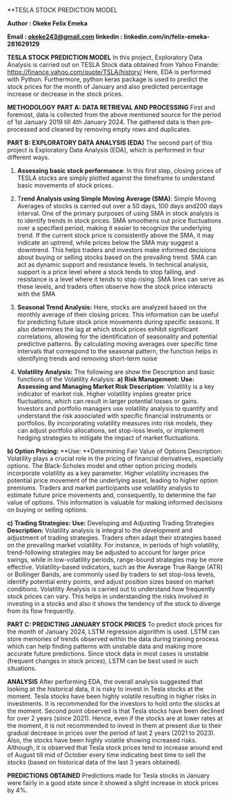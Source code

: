**TESLA STOCK PREDICTION MODEL

**Author : Okeke Felix Emeka**

**Email : okeke243@gmail.com linkedin : linkedin.com/in/felix-emeka-281629129**

**TESLA STOCK PREDICTION MODEL**
In this project, Exploratory Data Analysis is carried out on TESLA Stock data obtained from Yahoo Finande: https://finance.yahoo.com/quote/TSLA/history/
Here, EDA is performed with Python. Furthermore, python keras package is used to predict the stock prices for the month of January and also predicted percentage increase or decrease in the stock prices.

**METHODOLOGY**
**PART A: DATA RETRIEVAL AND PROCESSING**
First and foremost, data is collected from the above mentioned source for the period of 1st January 2019 till 4th January 2024. The gathered data is then pre-processed and cleaned by removing empty rows and duplicates.

**PART B: EXPLORATORY DATA ANALYSIS (EDA)**
The second part of this project is Exploratory Data Analysis (EDA), which is performed in four different ways.
1.	**Assessing basic stock performance**: In this first step, closing prices of TESLA stocks are simply plotted against the timeframe to understand basic movements of stock prices.
2.	T**rend Analysis using Simple Moving Average (SMA)**: Simple Moving Averages of stocks is carried out over a 50 days, 100 days and200 days interval. One of the primary purposes of using SMA in stock analysis is to identify trends in stock prices. SMA smoothens out price fluctuations over a specified period, making it easier to recognize the underlying trend. If the current stock price is consistently above the SMA, it may indicate an uptrend, while prices below the SMA may suggest a downtrend. This helps traders and investors make informed decisions about buying or selling stocks based on the prevailing trend. 
SMA can act as dynamic support and resistance levels. In technical analysis, support is a price level where a stock tends to stop falling, and resistance is a level where it tends to stop rising. SMA lines can serve as these levels, and traders often observe how the stock price interacts with the SMA
3.	**Seasonal Trend Analysis:** Here, stocks are analyzed based on the monthly average of their closing prices. This information can be useful for predicting future stock price movements during specific seasons. It also determines the lag at which stock prices exhibit significant correlations, allowing for the identification of seasonality and potential predictive patterns. By calculating moving averages over specific time intervals that correspond to the seasonal pattern, the function helps in identifying trends and removing short-term noise

4.	**Volatility Analysis:** The following are show the Description and basic functions of the Volatility Analysis:
**a)	Risk Management:**
**Use: Assessing and Managing Market Risk**
**Description**: Volatility is a key indicator of market risk. Higher volatility implies greater price fluctuations, which can result in larger potential losses or gains. Investors and portfolio managers use volatility analysis to quantify and understand the risk associated with specific financial instruments or portfolios. By incorporating volatility measures into risk models, they can adjust portfolio allocations, set stop-loss levels, or implement hedging strategies to mitigate the impact of market fluctuations.

**b)	Option Pricing:**
**Use: **Determining Fair Value of Options
Description: Volatility plays a crucial role in the pricing of financial derivatives, especially options. The Black-Scholes model and other option pricing models incorporate volatility as a key parameter. Higher volatility increases the potential price movement of the underlying asset, leading to higher option premiums. Traders and market participants use volatility analysis to estimate future price movements and, consequently, to determine the fair value of options. This information is valuable for making informed decisions on buying or selling options.

**c)	Trading Strategies:**
**Use:** Developing and Adjusting Trading Strategies
**Description:** Volatility analysis is integral to the development and adjustment of trading strategies. Traders often adapt their strategies based on the prevailing market volatility. For instance, in periods of high volatility, trend-following strategies may be adjusted to account for larger price swings, while in low-volatility periods, range-bound strategies may be more effective. Volatility-based indicators, such as the Average True Range (ATR) or Bollinger Bands, are commonly used by traders to set stop-loss levels, identify potential entry points, and adjust position sizes based on market conditions.
Volatility Analysis is carried out to understand how frequently stock prices can vary. This helps in understanding the risks involved in investing in a stocks and also it shows the tendency of the stock to diverge from its flow frequently.

**PART C: PREDICTING JANUARY STOCK PRICES**
To predict stock prices for the month of January 2024, LSTM regression algorithm is used. LSTM can store memories of trends observed within the data during training process which can help finding patterns with unstable data and making more accurate future predictions. Since stock data in most cases is unstable (frequent changes in stock prices), LSTM can be best used in such situations.

**ANALYSIS**
After performing EDA, the overall analysis suggested that looking at the historical data, it is risky to invest in Tesla stocks at the moment. Tesla stocks have been highly volatile resulting in higher risks in investments. It is recommended for the investors to hold onto the stocks at the moment. 
Second point observed is that Tesla stocks have been declined for over 2 years (since 2021). Hence, even if the stocks are at lower rates at the moment, it is not recommended to invest in them at present due to their gradual decrease in prices over the period of last 2 years (2021 to 2023). 
Also, the stocks have been highly volatile showing increased risks. Although, it is observed that Tesla stock prices tend to increase around end of August till mid of October every time indicating best time to sell the stocks (based on historical data of the last 3 years obtained).

**PREDICTIONS OBTAINED**
Predictions made for Tesla stocks in January were fairly in a good state since it showed a slight increase in stock prices by 4%.
